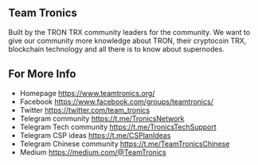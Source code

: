 ## Team Tronics
Built by the TRON TRX community leaders for the community. 
We want to give our community more knowledge about TRON, their cryptocoin TRX, 
blockchain technology and all there is to know about supernodes. 

 
## For More Info
 * Homepage  https://www.teamtronics.org/
 * Facebook  https://www.facebook.com/groups/teamtronics/
 * Twitter  https://twitter.com/team_tronics
 * Telegram community  https://t.me/TronicsNetwork
 * Telegram Tech community  https://t.me/TronicsTechSupport
 * Telegram CSP ideas  https://t.me/CSPlanIdeas
 * Telegram Chinese community  https://t.me/TeamTronicsChinese
 * Medium  https://medium.com/@TeamTronics
